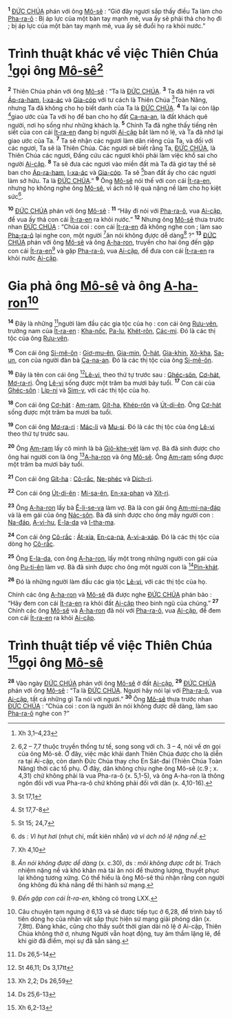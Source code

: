 <sup><b>1</b></sup> [ĐỨC CHÚA]() phán với ông [Mô-sê]() : “Giờ đây ngươi sắp thấy điều Ta làm cho [Pha-ra-ô]() : Bị áp lực của một bàn tay mạnh mẽ, vua ấy sẽ phải thả cho họ đi ; bị áp lực của một bàn tay mạnh mẽ, vua ấy sẽ đuổi họ ra khỏi nước.”


# Trình thuật khác về việc Thiên Chúa [^1*]gọi ông [Mô-sê]()[^1]
<sup><b>2</b></sup> Thiên Chúa phán với ông [Mô-sê]() : “Ta là [ĐỨC CHÚA](). <sup><b>3</b></sup> Ta đã hiện ra với [Áp-ra-ham](), [I-xa-ác]() và [Gia-cóp]() với tư cách là Thiên Chúa [^2*]Toàn Năng, nhưng Ta đã không cho họ biết danh của Ta là [ĐỨC CHÚA](). <sup><b>4</b></sup> Ta lại còn lập [^3*]giao ước của Ta với họ để ban cho họ đất [Ca-na-an](), là đất khách quê người, nơi họ sống như những khách lạ. <sup><b>5</b></sup> Chính Ta đã nghe thấy tiếng rên siết của con cái [Ít-ra-en]() đang bị người [Ai-cập]() bắt làm nô lệ, và Ta đã nhớ lại giao ước của Ta. <sup><b>7</b></sup> Ta sẽ nhận các ngươi làm dân riêng của Ta, và đối với các ngươi, Ta sẽ là Thiên Chúa. Các ngươi sẽ biết rằng Ta, [ĐỨC CHÚA](), là Thiên Chúa các ngươi, Đấng cứu các ngươi khỏi phải làm việc khổ sai cho người [Ai-cập](). <sup><b>8</b></sup> Ta sẽ đưa các ngươi vào miền đất mà Ta đã giơ tay thề sẽ ban cho [Áp-ra-ham](), [I-xa-ác]() và [Gia-cóp](). Ta sẽ [^4*]ban đất ấy cho các ngươi làm sở hữu. Ta là [ĐỨC CHÚA]().” <sup><b>9</b></sup> Ông [Mô-sê]() nói thế với con cái [Ít-ra-en](), nhưng họ không nghe ông [Mô-sê](), vì ách nô lệ quá nặng nề làm cho họ kiệt sức[^3].

<sup><b>10</b></sup> [ĐỨC CHÚA]() phán với ông [Mô-sê]() : <sup><b>11</b></sup> “Hãy đi nói với [Pha-ra-ô](), vua [Ai-cập](), để vua ấy thả con cái [Ít-ra-en]() ra khỏi nước.” <sup><b>12</b></sup> Nhưng ông [Mô-sê]() thưa trước nhan [ĐỨC CHÚA]() : “Chúa coi : con cái [Ít-ra-en]() đã không nghe con ; làm sao [Pha-ra-ô]() lại nghe con, một người [^5*]ăn nói không được dễ dàng[^4] ?” <sup><b>13</b></sup> [ĐỨC CHÚA]() phán với ông [Mô-sê]() và ông [A-ha-ron](), truyền cho hai ông đến gặp con cái [Ít-ra-en]()[^5] và gặp [Pha-ra-ô](), vua [Ai-cập](), để đưa con cái [Ít-ra-en]() ra khỏi nước [Ai-cập]().


# Gia phả ông [Mô-sê]() và ông [A-ha-ron]()[^6]
<sup><b>14</b></sup> Đây là những [^6*]người làm đầu các gia tộc của họ : con cái ông [Rưu-vên](), trưởng nam của [Ít-ra-en]() : [Kha-nốc](), [Pa-lu](), [Khét-rôn](), [Các-mi](). Đó là các thị tộc của ông [Rưu-vên]().

<sup><b>15</b></sup> Con cái ông [Si-mê-ôn]() : [Giơ-mu-ên](), [Gia-min](), [Ô-hát](), [Gia-khin](), [Xô-kha](), [Sa-un](), con của người đàn bà [Ca-na-an](). Đó là các thị tộc của ông [Si-mê-ôn]().

<sup><b>16</b></sup> Đây là tên con cái ông [^7*][Lê-vi](), theo thứ tự trước sau : [Ghéc-sôn](), [Cơ-hát](), [Mơ-ra-ri](). Ông [Lê-vi]() sống được một trăm ba mươi bảy tuổi. <sup><b>17</b></sup> Con cái của [Ghéc-sôn]() : [Líp-ni]() và [Sim-y](), với các thị tộc của họ.

<sup><b>18</b></sup> Con cái ông [Cơ-hát]() : [Am-ram](), [Gít-ha](), [Khép-rôn]() và [Út-di-ên](). Ông [Cơ-hát]() sống được một trăm ba mươi ba tuổi.

<sup><b>19</b></sup> Con cái ông [Mơ-ra-ri]() : [Mác-li]() và [Mu-si](). Đó là các thị tộc của ông [Lê-vi]() theo thứ tự trước sau.

<sup><b>20</b></sup> Ông [Am-ram]() lấy cô mình là bà [Giô-khe-vét]() làm vợ. Bà đã sinh được cho ông hai người con là ông [^8*][A-ha-ron]() và ông [Mô-sê](). Ông [Am-ram]() sống được một trăm ba mươi bảy tuổi.

<sup><b>21</b></sup> Con cái ông [Gít-ha]() : [Cô-rắc](), [Ne-phéc]() và [Dích-ri]().

<sup><b>22</b></sup> Con cái ông [Út-di-ên]() : [Mi-sa-ên](), [En-xa-phan]() và [Xít-ri]().

<sup><b>23</b></sup> Ông [A-ha-ron]() lấy bà [Ê-li-se-va]() làm vợ. Bà là con gái ông [Am-mi-na-đáp]() và là em gái của ông [Nác-sôn](). Bà đã sinh được cho ông mấy người con : [Na-đáp](), [A-vi-hu](), [E-la-da]() và [I-tha-ma]().

<sup><b>24</b></sup> Con cái ông [Cô-rắc]() : [Át-xia](), [En-ca-na](), [A-vi-a-xáp](). Đó là các thị tộc của dòng họ [Cô-rắc]().

<sup><b>25</b></sup> Ông [E-la-da](), con ông [A-ha-ron](), lấy một trong những người con gái của ông [Pu-ti-ên]() làm vợ. Bà đã sinh được cho ông một người con là [^9*][Pin-khát]().

<sup><b>26</b></sup> Đó là những người làm đầu các gia tộc [Lê-vi](), với các thị tộc của họ.

Chính các ông [A-ha-ron]() và [Mô-sê]() đã được nghe [ĐỨC CHÚA]() phán bảo : “Hãy đem con cái [Ít-ra-en]() ra khỏi đất [Ai-cập]() theo binh ngũ của chúng.” <sup><b>27</b></sup> Chính các ông [Mô-sê]() và [A-ha-ron]() đã nói với [Pha-ra-ô](), vua [Ai-cập](), để đem con cái [Ít-ra-en]() ra khỏi [Ai-cập]().


# Trình thuật tiếp về việc Thiên Chúa [^10*]gọi ông [Mô-sê]()
<sup><b>28</b></sup> Vào ngày [ĐỨC CHÚA]() phán với ông [Mô-sê]() ở đất [Ai-cập](), <sup><b>29</b></sup> [ĐỨC CHÚA]() phán với ông [Mô-sê]() : “Ta là [ĐỨC CHÚA](). Ngươi hãy nói lại với [Pha-ra-ô](), vua [Ai-cập](), tất cả những gì Ta nói với ngươi.” <sup><b>30</b></sup> Ông [Mô-sê]() thưa trước nhan [ĐỨC CHÚA]() : “Chúa coi : con là người ăn nói không được dễ dàng, làm sao [Pha-ra-ô]() nghe con ?”

[^1]: 6,2 – 7,7 thuộc truyền thống tư tế, song song với ch. 3 – 4, nói về ơn gọi của ông Mô-sê. Ở đây, việc mặc khải danh Thiên Chúa được cho là diễn ra tại Ai-cập, còn danh Đức Chúa thay cho En Sát-đai (Thiên Chúa Toàn Năng) thời các tổ phụ. Ở đây, dân không chịu nghe ông Mô-sê (c.9 ; x. 4,31) chứ không phải là vua Pha-ra-ô (x. 5,1-5), và ông A-ha-ron là thông ngôn đối với vua Pha-ra-ô chứ không phải đối với dân (x. 4,10-16).
[^3]: ds : *Vì hụt hơi* (nhụt chí, mất kiên nhẫn) *và vì ách nô lệ nặng nề*.
[^4]: *Ăn nói không được dễ dàng* (x. c.30), ds : *môi không được cắt bì*. Trách nhiệm nặng nề và khó khăn mà tài ăn nói để thương lượng, thuyết phục lại không tương xứng. Có thể hiểu là ông Mô-sê thú nhận rằng con người ông không đủ khả năng để thi hành sứ mạng.
[^5]: *Đến gặp con cái Ít-ra-en*, không có trong LXX.
[^6]: Câu chuyện tạm ngưng ở 6,13 và sẽ được tiếp tục ở 6,28, để trình bày tổ tiên dòng họ của nhân vật sắp thực hiện sứ mạng giải phóng dân (x. 7,8tt). Đàng khác, cũng cho thấy suốt thời gian dài nô lệ ở Ai-cập, Thiên Chúa không thờ ơ, nhưng Người vẫn hoạt động, tuy âm thầm lặng lẽ, để khi giờ đã điểm, mọi sự đã sẵn sàng.
[^1*]: Xh 3,1–4,23
[^2*]: St 17,1
[^3*]: St 17,7-8
[^4*]: St 15; 24,7
[^5*]: Xh 4,10
[^6*]: Ds 26,5-14
[^7*]: St 46,11; Ds 3,17tt
[^8*]: Xh 2,2; Ds 26,59
[^9*]: Ds 25,6-13
[^10*]: Xh 6,2-13